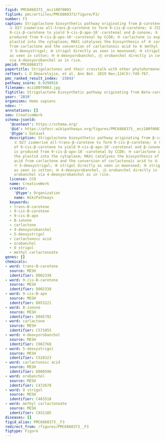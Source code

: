 ```yaml
---
figid: PMC6868373__mcz100f0003
figlink: pmc/articles/PMC6868373/figure/F3/
number: F3
caption: Strigolactone biosynthetic pathway originating from β-carotene in plastids.
  ① D27 isomerise all-trans-β-carotene to form 9-cis-β-carotene; ② CCD7 cleavage of
  9-cis-β-carotene to yield 9-cis-β-apo-10′-carotenal and β-ionone; ③ carlactone is
  produced from 9-cis-β-apo-10′-carotenal by CCD8; ④ carlactone is exported from the
  plastid into the cytoplasm; MAX1 catalyses the biosynthesis of ⑤ carlactonoic acid
  from carlactone and the conversion of carlactonoic acid to ⑥ methyl carlactonoate;
  ⑦ 5-deoxystrigol; ⑧ strigol directly as seen in moonseed; ⑨ strigol via 5-deoxystrigol
  as seen in cotton; ⑩ 4-deoxyorobanchol, ⑪ orobanchol directly in cowpea, and ⑫ orobanchol
  via 4-deoxyorobanchol as in rice.
pmcid: PMC6868373
papertitle: Strigolactones and their crosstalk with other phytohormones.
reftext: L O Omoarelojie, et al. Ann Bot. 2019 Nov;124(5):749-767.
pmc_ranked_result_index: '23843'
pathway_score: 0.9298916
filename: mcz100f0003.jpg
figtitle: Strigolactone biosynthetic pathway originating from Beta-carotene in plastids
year: '2019'
organisms: Homo sapiens
ndex: ''
annotations: []
seo: CreativeWork
schema-jsonld:
  '@context': https://schema.org/
  '@id': https://pfocr.wikipathways.org/figures/PMC6868373__mcz100f0003.html
  '@type': Dataset
  description: Strigolactone biosynthetic pathway originating from β-carotene in plastids.
    ① D27 isomerise all-trans-β-carotene to form 9-cis-β-carotene; ② CCD7 cleavage
    of 9-cis-β-carotene to yield 9-cis-β-apo-10′-carotenal and β-ionone; ③ carlactone
    is produced from 9-cis-β-apo-10′-carotenal by CCD8; ④ carlactone is exported from
    the plastid into the cytoplasm; MAX1 catalyses the biosynthesis of ⑤ carlactonoic
    acid from carlactone and the conversion of carlactonoic acid to ⑥ methyl carlactonoate;
    ⑦ 5-deoxystrigol; ⑧ strigol directly as seen in moonseed; ⑨ strigol via 5-deoxystrigol
    as seen in cotton; ⑩ 4-deoxyorobanchol, ⑪ orobanchol directly in cowpea, and ⑫
    orobanchol via 4-deoxyorobanchol as in rice.
  license: CC0
  name: CreativeWork
  creator:
    '@type': Organization
    name: WikiPathways
  keywords:
  - trans-B-carotene
  - 9-cis-B-carotene
  - 9-cis-B-apo
  - B-ionone
  - carlactone
  - 4-deoxyorobanchol
  - 5-deoxystrigol
  - carlactonoic acid
  - orobanchol
  - O strigol
  - methyl carlactonoate
genes: []
chemicals:
- word: trans-B-carotene
  source: MESH
  identifier: D002338
- word: 9-cis-B-carotene
  source: MESH
  identifier: D002338
- word: 9-cis-B-apo
  source: MESH
  identifier: D053221
- word: B-ionone
  source: MESH
  identifier: D045792
- word: carlactone
  source: MESH
  identifier: C571055
- word: 4-deoxyorobanchol
  source: MESH
  identifier: C082768
- word: 5-deoxystrigol
  source: MESH
  identifier: C528323
- word: carlactonoic acid
  source: MESH
  identifier: D000596
- word: orobanchol
  source: MESH
  identifier: C472678
- word: O strigol
  source: MESH
  identifier: C483518
- word: methyl carlactonoate
  source: MESH
  identifier: C031105
diseases: []
figid_alias: PMC6868373__F3
redirect_from: /figures/PMC6868373__F3
figtype: Figure
---
```

